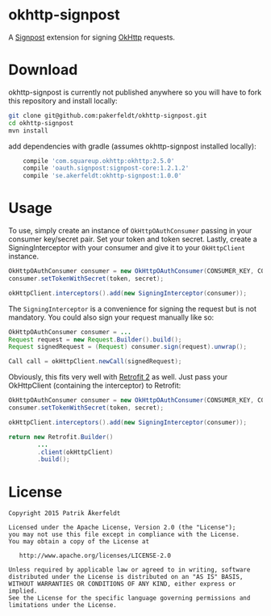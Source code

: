 okhttp-signpost
========

A [Signpost][1] extension for signing [OkHttp][2] requests.

Download
=======
okhttp-signpost is currently not published anywhere so you will have to fork this repository and install locally:
```bash
git clone git@github.com:pakerfeldt/okhttp-signpost.git
cd okhttp-signpost
mvn install
```

add dependencies with gradle (assumes okhttp-signpost installed locally):
```gradle
    compile 'com.squareup.okhttp:okhttp:2.5.0'
    compile 'oauth.signpost:signpost-core:1.2.1.2'
    compile 'se.akerfeldt:okhttp-signpost:1.0.0'
```
Usage
=======

To use, simply create an instance of `OkHttpOAuthConsumer` passing in your consumer key/secret pair.
Set your token and token secret. Lastly, create a SigningInterceptor with your consumer and give it to your
`OkHttpClient` instance.

```java
OkHttpOAuthConsumer consumer = new OkHttpOAuthConsumer(CONSUMER_KEY, CONSUMER_SECRET);
consumer.setTokenWithSecret(token, secret);

okHttpClient.interceptors().add(new SigningInterceptor(consumer));
```

The `SigningInterceptor` is a convenience for signing the request but is not mandatory. You could also sign your request
manually like so:

```java
OkHttpOAuthConsumer consumer = ...
Request request = new Request.Builder().build();
Request signedRequest = (Request) consumer.sign(request).unwrap();

Call call = okHttpClient.newCall(signedRequest);
```

Obviously, this fits very well with [Retrofit 2][3] as well. Just pass your OkHttpClient (containing the interceptor) to
Retrofit:
```java
OkHttpOAuthConsumer consumer = new OkHttpOAuthConsumer(CONSUMER_KEY, CONSUMER_SECRET);
consumer.setTokenWithSecret(token, secret);

okHttpClient.interceptors().add(new SigningInterceptor(consumer));

return new Retrofit.Builder()
        ...
        .client(okHttpClient)
        .build();

```

License
=======

    Copyright 2015 Patrik Åkerfeldt

    Licensed under the Apache License, Version 2.0 (the "License");
    you may not use this file except in compliance with the License.
    You may obtain a copy of the License at

       http://www.apache.org/licenses/LICENSE-2.0

    Unless required by applicable law or agreed to in writing, software
    distributed under the License is distributed on an "AS IS" BASIS,
    WITHOUT WARRANTIES OR CONDITIONS OF ANY KIND, either express or implied.
    See the License for the specific language governing permissions and
    limitations under the License.


 [1]: https://github.com/mttkay/signpost
 [2]: https://github.com/square/okhttp
 [3]: https://github.com/square/retrofit